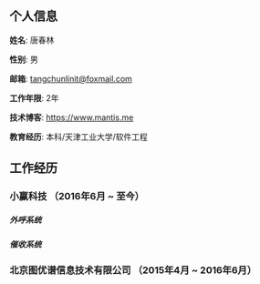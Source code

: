 ## 个人信息

**姓名**: 唐春林

**性别**: 男

**邮箱**: tangchunlinit@foxmail.com

**工作年限**: 2年

**技术博客**: https://www.mantis.me

**教育经历**: 本科/天津工业大学/软件工程

## 工作经历

### 小赢科技 （2016年6月 ~ 至今）

##### 外呼系统

##### 催收系统

### 北京图优谱信息技术有限公司 （2015年4月 ~ 2016年6月）